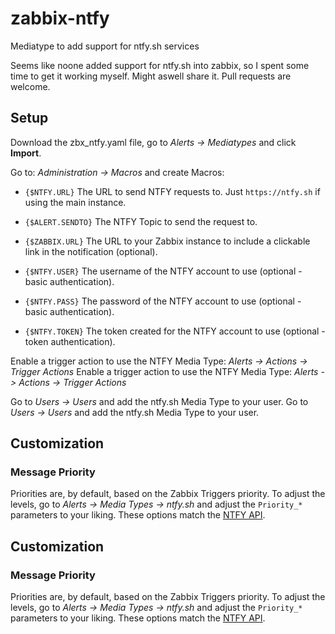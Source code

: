 # zabbix-ntfy
Mediatype to add support for ntfy.sh services

Seems like noone added support for ntfy.sh into zabbix, so I spent some time to get it working myself.
Might aswell share it. Pull requests are welcome.

## Setup
Download the zbx_ntfy.yaml file, go to *Alerts -> Mediatypes* and click **Import**.

Go to: *Administration -> Macros* and create Macros:

- `{$NTFY.URL}` The URL to send NTFY requests to. Just `https://ntfy.sh` if using the main instance.
- `{$ALERT.SENDTO}` The NTFY Topic to send the request to.
- `{$ZABBIX.URL}` The URL to your Zabbix instance to include a clickable link in the notification (optional).

- `{$NTFY.USER}` The username of the NTFY account to use (optional - basic authentication).
- `{$NTFY.PASS}` The password of the NTFY account to use (optional - basic authentication).
- `{$NTFY.TOKEN}` The token created for the NTFY account to use (optional - token authentication).

Enable a trigger action to use the NTFY Media Type: *Alerts -> Actions -> Trigger Actions*
Enable a trigger action to use the NTFY Media Type: *Alerts -> Actions -> Trigger Actions*

Go to *Users -> Users* and add the ntfy.sh Media Type to your user.
Go to *Users -> Users* and add the ntfy.sh Media Type to your user.

## Customization
### Message Priority
Priorities are, by default, based on the Zabbix Triggers priority. To adjust the levels, go to *Alerts -> Media Types -> ntfy.sh* and adjust the `Priority_*` parameters to your liking. These options match the [NTFY API](https://docs.ntfy.sh/publish/#message-priority).
## Customization
### Message Priority
Priorities are, by default, based on the Zabbix Triggers priority. To adjust the levels, go to *Alerts -> Media Types -> ntfy.sh* and adjust the `Priority_*` parameters to your liking. These options match the [NTFY API](https://docs.ntfy.sh/publish/#message-priority).
